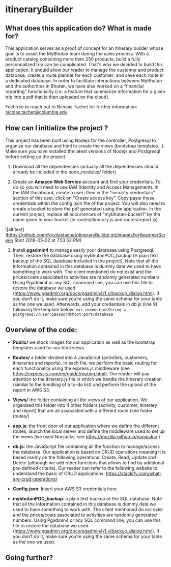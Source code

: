 # itineraryBuilder
## What does this application do? What is made for?

This application serves as a proof of concept for an itinerary builder whose goal is to assist the MyBhutan team during the sales process. With a product catalog containing more than 250 products, build a fully personnalized trip can be complicated. That's why we decided to build this application. It should allow our reader to manage the customer and product database; create a route planner for each customer; and save each route in a dedicated database. In order to facilitate interactions between MyBhutan and the authorities in Bhutan, we have also worked on a “financial reporting” functionality (i.e. a feature that summarize information for a given trip into a pdf that is then uploaded on the cloud).

Feel free to reach out to Nicolas Tachet for further information: nicolas.tachet@columbia.edu

## How can I initialize the project ?

This project has been built using Nodejs for the controller, Postgresql to organize our database and html to create the views (bootstrap templates…). Make sure you have installed the latest versions of Nodejs and Postgresql before setting up the project.

1. Download all the dependencies (actually all the dependencies should already be included in the node_modules/ folder)

2. Create an **Amazon Web Service** account and find your credentials. To do so you will need to use IAM (Identity and Access Management). In the IAM Dashboard, create a user; then in the “security credentials” section of this user, click on “Create access key”. Copy paste these credentials within the config.json file of the project. You will also need to create a bucket to store the pdf generated using the application. In the current project, replace all occurrences of "mybhutan-bucket1” by the name given to your bucket (in routes/itinerary.js and routes/report.js)

![alt text](https://github.com/Nicolastachet/itineraryBuilder.git/imagesForReadme/Screen Shot 2018-05-22 at 7.53.52 PM)


3. Install **pgadmin4** to manage easily your database using Postgresql. Then, restore the database using mybhutanPOC_backup (A plain text backup of the SQL database included in the project). Note that all the information contained in this database is dummy data we used to have something to work with. The client mentioned do not exist and the prices/costs associated to activities are randomly generated numbers. Using Pgadmin4 or any SQL command line, you can use this file to restore the database we used (https://www.pgadmin.org/docs/pgadmin4/1.x/backup_dialog.html). If you don’t do it, make sure you’re using the same schema for your table as the one we used. Afterwards, add your credentials in db.js (line 9) following the template below: `var connectionString = postgresq://user:password@host:port/database`


## Overview of the code:

- **Public/** we stock images for our application as well as the bootstrap templates used for our html views

- **Routes/** a folder divided into 4 JavaScript (activities, customers, itineraries and reports). In each file, we perform the basic routing for each functionality using the express.js middleware (see https://expressjs.com/en/guide/routing.html).  Our reader will pay attention to the itinerary.js file in which we handle the itinerary creation (similar to the handling of a to-do list) and perform the upload of the report in AWS S3.

- **Views/** the folder containing all the views of our application. We organized this folder into 4 other folders (activity, customer, itinerary and report) that are all associated with a different route (see folder routes/)

- **app.js**: the front door of our application where we define the different routes, launch the local server and define the middleware used to set up the views (we used Nunjucks, see https://mozilla.github.io/nunjucks/
)

- **db.js**: the JavaScript file containing all the function to manage/access the database. Our application is based on CRUD operations meaning it is based mainly on the following operations: Create, Read, Update and Delete (although we add other functions that allows to find by additional pre-defined criteria). Our reader can refer to the following website to understand the basic of CRUD applications: https://stackify.com/what-are-crud-operations/

- **Config.json**: Insert your AWS S3 credentials here.

- **mybhutanPOC_backup**: a plain text backup of the SQL database. Note that all the information contained in this database is dummy data we used to have something to work with. The client mentioned do not exist and the prices/costs associated to activities are randomly generated numbers. Using Pgadmin4 or any SQL command line, you can use this file to restore the database we used (https://www.pgadmin.org/docs/pgadmin4/1.x/backup_dialog.html). If you don’t do it, make sure you’re using the same schema for your table as the one we used.

## Going further?


